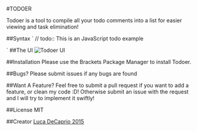 #TODOER

Todoer is a tool to compile all your todo comments into a list for easier viewing and task elimination!

##Syntax
` // todo:: This is an JavaScript todo example
 <!-- todo:: This is an HTML todo example -->
`
##The UI
![Todoer UI](http://i.imgur.com/0jyYrgk.png "Todoer UI")

##Installation
Please use the Brackets Package Manager to install Todoer.

##Bugs?
Please submit issues if any bugs are found

##Want A Feature?
Feel free to submit a pull request if you want to add a feature, or clean my code :D! Otherwise submit an issue with the request and I will try to implement it swiftly!

##License
MIT

##Creator
[Luca DeCaprio 2015](https://github.com/bliitzkrieg)